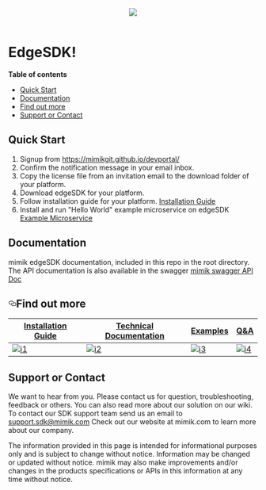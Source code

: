 <!DOCTYPE html>
<html>
<head>
<meta charset="utf-8">
<meta name="viewport" content="width=device-width, initial-scale=1.0">
  <link rel="dns-prefetch" href="https://assets-cdn.github.com">
  <link rel="dns-prefetch" href="https://avatars0.githubusercontent.com">
  <link rel="dns-prefetch" href="https://avatars1.githubusercontent.com">
  <link rel="dns-prefetch" href="https://avatars2.githubusercontent.com">
  <link rel="dns-prefetch" href="https://avatars3.githubusercontent.com">
  <link rel="dns-prefetch" href="https://github-cloud.s3.amazonaws.com">
  <link rel="dns-prefetch" href="https://user-images.githubusercontent.com/">
<div align="center">
  <img src="https://github.com/mimikgit/edgeSDK/blob/master/mimik_logo.png"><br><br>
</div>
<link rel="stylesheet" href="https://stackedit.io/res-min/themes/base.css" />
<body><div class="container"><h1 id="edgesdk">EdgeSDK!</h1>
<link rel="logo-icon" href="https://github.com/mimikgit/edgeSDK/blob/master/mimik_logo.png" title="mimik">

<p><strong>Table of contents</strong></p>
<p><div class="toc">
<ul>
<li><a href="#quick-start">Quick Start</a></li>
<li><a href="#documentation">Documentation</a></li>
<li><a href="#user-content-find-out-more">Find out more</a></li>
<li><a href="#support-or-contact">Support or Contact</a></li>
</ul>
</li>
</ul>
</div>
</p>

<h2 id="quick-start">Quick Start</h2>

<ol>
<li>Signup from <a href="https://mimikgit.github.io/devportal/">https://mimikgit.github.io/devportal/</a></li>
<li>Confirm the notification message in your email inbox.</li>
<li>Copy the license file from an invitation email to the download folder of your platform.</li>
<li>Download edgeSDK for your platform.</li>
<li>Follow installation guide for your platform. <a href= "https://github.com/mimikgit/edgeSDK/wiki/Installation-Guide/">Installation Guide</a></li>
<li>Install and run "Hello World" example microservice on edgeSDK <a href= "https://github.com/mimikgit/edgeSDK/wiki/Example-Microservice">Example Microservice </a></li>
</ol>

<h2 id="documentation">Documentation</h2>

<p>mimik edgeSDK documentation, included in this repo in the root directory.  The API documentation is also available in the swagger <a href="https://app.swaggerhub.com/search?type=API&amp;owner=mimik">mimik swagger API Doc</a></p>

<h2><a href="#find-out-more" aria-hidden="true" class="anchor" id="user-content-find-out-more"><svg aria-hidden="true" class="octicon octicon-link" height="16" version="1.1" viewBox="0 0 16 16" width="16"><path fill-rule="evenodd" d="M4 9h1v1H4c-1.5 0-3-1.69-3-3.5S2.55 3 4 3h4c1.45 0 3 1.69 3 3.5 0 1.41-.91 2.72-2 3.25V8.59c.58-.45 1-1.27 1-2.09C10 5.22 8.98 4 8 4H4c-.98 0-2 1.22-2 2.5S3 9 4 9zm9-3h-1v1h1c1 0 2 1.22 2 2.5S13.98 12 13 12H9c-.98 0-2-1.22-2-2.5 0-.83.42-1.64 1-2.09V6.25c-1.09.53-2 1.84-2 3.25C6 11.31 7.55 13 9 13h4c1.45 0 3-1.69 3-3.5S14.5 6 13 6z"></path></svg></a>Find out more</h2>
<table>
<thead>
<tr>
<th><strong><a href="https://github.com/mimikgit/edgeSDK/wiki/Installation-Guide">Installation Guide</a></strong></th>
<th><strong><a href="https://github.com/mimikgit/edgeSDK/wiki/Installation-Guide">Technical Documentation</a></strong></th>
<th><strong><a href="https://github.com/mimikgit/edgeSDK/wiki/Examples">Examples</a></strong></th>
<th><strong><a href="https://github.com/mimikgit/edgeSDK/wiki/QandA">Q&A</a></strong></th>
</tr>
</thead>
<tbody>
<tr>
<td><a href="https://github.com/mimikgit/edgeSDK/wiki/Installation-Guide"><img src="https://camo.githubusercontent.com/8c6159b25596bb5a534a95784f8c7bd38fefe95a/68747470733a2f2f64336936666d7331636d316a30692e636c6f756466726f6e742e6e65742f6769746875622f696d616765732f74656368646f63732e706e67" alt="i1" data-canonical-src="https://d3i6fms1cm1j0i.cloudfront.net/github/images/techdocs.png" style="max-width:100%;"></a></td>
<td><a href="https://github.com/mimikgit/edgeSDK/wiki/Technical-Documentation"><img src="https://camo.githubusercontent.com/0390397513935043e56a7829a27810eee31458d9/68747470733a2f2f64336936666d7331636d316a30692e636c6f756466726f6e742e6e65742f6769746875622f696d616765732f73657475702e706e67" alt="i2" data-canonical-src="https://d3i6fms1cm1j0i.cloudfront.net/github/images/setup.png" style="max-width:100%;"></a></td>
<td><a href="https://github.com/mimikgit/edgeSDK/wiki/Examples"><img src="https://camo.githubusercontent.com/80cb14d5c90978bd9ac999eaaeedb559a7621eb7/68747470733a2f2f64336936666d7331636d316a30692e636c6f756466726f6e742e6e65742f6769746875622f696d616765732f726f61646d61702e706e67" alt="i3" data-canonical-src="https://d3i6fms1cm1j0i.cloudfront.net/github/images/roadmap.png" style="max-width:100%;"></a></td>
<td><a href="https://github.com/mimikgit/edgeSDK/wiki/Q&A"><img src="https://camo.githubusercontent.com/b0be97a372fd4a9c0b0478066e70526d869da250/68747470733a2f2f64336936666d7331636d316a30692e636c6f756466726f6e742e6e65742f6769746875622f696d616765732f636f6e747269627574696e672e706e67" alt="i4" data-canonical-src="https://d3i6fms1cm1j0i.cloudfront.net/github/images/contributing.png" style="max-width:100%;"></a></td>
</tr></tbody></table>

<h2 id="support-or-contact">Support or Contact</h2>

<p>We want to hear from you. Please contact us for question, troubleshooting, feedback or others. You can also read more about our solution on our wiki. To contact our SDK support team send us an email to <a class="email-link" href="mailto:support.sdk@mimik.com"> support.sdk@mimik.com</a> Check out our website at mimik.com to learn more about our company.</p>

<p>The information provided in this page is intended for informational purposes only and is subject to change without notice. Information may be changed or updated without notice. mimik may also make improvements and/or changes in the products specifications or APIs in this information at any time without notice.</p></div></body>
</html>
